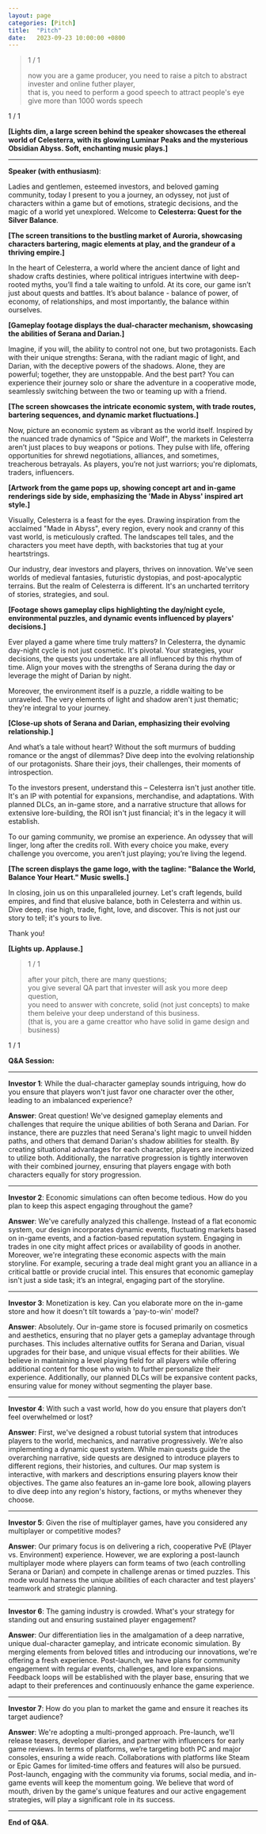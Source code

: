 ```yaml
---
layout: page
categories: [Pitch]
title:  "Pitch"
date:   2023-09-23 10:00:00 +0800
---
```



> 1 / 1
> 
> now you are a game producer, you need to raise a pitch to abstract invester and online futher player,  
> that is, you need to perform a good speech to attract people's eye  
> give more than 1000 words speech

1 / 1

**\[Lights dim, a large screen behind the speaker showcases the ethereal world of Celesterra, with its glowing Luminar Peaks and the mysterious Obsidian Abyss. Soft, enchanting music plays.\]**

---

**Speaker (with enthusiasm)**:

Ladies and gentlemen, esteemed investors, and beloved gaming community, today I present to you a journey, an odyssey, not just of characters within a game but of emotions, strategic decisions, and the magic of a world yet unexplored. Welcome to **Celesterra: Quest for the Silver Balance**.

**\[The screen transitions to the bustling market of Auroria, showcasing characters bartering, magic elements at play, and the grandeur of a thriving empire.\]**

In the heart of Celesterra, a world where the ancient dance of light and shadow crafts destinies, where political intrigues intertwine with deep-rooted myths, you’ll find a tale waiting to unfold. At its core, our game isn’t just about quests and battles. It’s about balance - balance of power, of economy, of relationships, and most importantly, the balance within ourselves.

**\[Gameplay footage displays the dual-character mechanism, showcasing the abilities of Serana and Darian.\]**

Imagine, if you will, the ability to control not one, but two protagonists. Each with their unique strengths: Serana, with the radiant magic of light, and Darian, with the deceptive powers of the shadows. Alone, they are powerful; together, they are unstoppable. And the best part? You can experience their journey solo or share the adventure in a cooperative mode, seamlessly switching between the two or teaming up with a friend.

**\[The screen showcases the intricate economic system, with trade routes, bartering sequences, and dynamic market fluctuations.\]**

Now, picture an economic system as vibrant as the world itself. Inspired by the nuanced trade dynamics of "Spice and Wolf", the markets in Celesterra aren’t just places to buy weapons or potions. They pulse with life, offering opportunities for shrewd negotiations, alliances, and sometimes, treacherous betrayals. As players, you’re not just warriors; you're diplomats, traders, influencers.

**\[Artwork from the game pops up, showing concept art and in-game renderings side by side, emphasizing the 'Made in Abyss' inspired art style.\]**

Visually, Celesterra is a feast for the eyes. Drawing inspiration from the acclaimed "Made in Abyss", every region, every nook and cranny of this vast world, is meticulously crafted. The landscapes tell tales, and the characters you meet have depth, with backstories that tug at your heartstrings.

Our industry, dear investors and players, thrives on innovation. We've seen worlds of medieval fantasies, futuristic dystopias, and post-apocalyptic terrains. But the realm of Celesterra is different. It's an uncharted territory of stories, strategies, and soul.

**\[Footage shows gameplay clips highlighting the day/night cycle, environmental puzzles, and dynamic events influenced by players' decisions.\]**

Ever played a game where time truly matters? In Celesterra, the dynamic day-night cycle is not just cosmetic. It's pivotal. Your strategies, your decisions, the quests you undertake are all influenced by this rhythm of time. Align your moves with the strengths of Serana during the day or leverage the might of Darian by night.

Moreover, the environment itself is a puzzle, a riddle waiting to be unraveled. The very elements of light and shadow aren't just thematic; they're integral to your journey.

**\[Close-up shots of Serana and Darian, emphasizing their evolving relationship.\]**

And what’s a tale without heart? Without the soft murmurs of budding romance or the angst of dilemmas? Dive deep into the evolving relationship of our protagonists. Share their joys, their challenges, their moments of introspection.

To the investors present, understand this – Celesterra isn't just another title. It's an IP with potential for expansions, merchandise, and adaptations. With planned DLCs, an in-game store, and a narrative structure that allows for extensive lore-building, the ROI isn't just financial; it's in the legacy it will establish.

To our gaming community, we promise an experience. An odyssey that will linger, long after the credits roll. With every choice you make, every challenge you overcome, you aren’t just playing; you’re living the legend.

**\[The screen displays the game logo, with the tagline: "Balance the World, Balance Your Heart." Music swells.\]**

In closing, join us on this unparalleled journey. Let's craft legends, build empires, and find that elusive balance, both in Celesterra and within us. Dive deep, rise high, trade, fight, love, and discover. This is not just our story to tell; it's yours to live.

Thank you!

**\[Lights up. Applause.\]**

> 1 / 1
> 
> after your pitch, there are many questions;  
> you give several QA part that invester will ask you more deep question,  
> you need to answer with concrete, solid (not just concepts) to make them beleive your deep understand of this business.  
> (that is, you are a game creattor who have solid in game design and business)

1 / 1

**Q&A Session:**

---

**Investor 1**: While the dual-character gameplay sounds intriguing, how do you ensure that players won't just favor one character over the other, leading to an imbalanced experience?

**Answer**: Great question! We've designed gameplay elements and challenges that require the unique abilities of both Serana and Darian. For instance, there are puzzles that need Serana's light magic to unveil hidden paths, and others that demand Darian's shadow abilities for stealth. By creating situational advantages for each character, players are incentivized to utilize both. Additionally, the narrative progression is tightly interwoven with their combined journey, ensuring that players engage with both characters equally for story progression.

---

**Investor 2**: Economic simulations can often become tedious. How do you plan to keep this aspect engaging throughout the game?

**Answer**: We've carefully analyzed this challenge. Instead of a flat economic system, our design incorporates dynamic events, fluctuating markets based on in-game events, and a faction-based reputation system. Engaging in trades in one city might affect prices or availability of goods in another. Moreover, we're integrating these economic aspects with the main storyline. For example, securing a trade deal might grant you an alliance in a critical battle or provide crucial intel. This ensures that economic gameplay isn't just a side task; it’s an integral, engaging part of the storyline.

---

**Investor 3**: Monetization is key. Can you elaborate more on the in-game store and how it doesn't tilt towards a 'pay-to-win' model?

**Answer**: Absolutely. Our in-game store is focused primarily on cosmetics and aesthetics, ensuring that no player gets a gameplay advantage through purchases. This includes alternative outfits for Serana and Darian, visual upgrades for their base, and unique visual effects for their abilities. We believe in maintaining a level playing field for all players while offering additional content for those who wish to further personalize their experience. Additionally, our planned DLCs will be expansive content packs, ensuring value for money without segmenting the player base.

---

**Investor 4**: With such a vast world, how do you ensure that players don’t feel overwhelmed or lost?

**Answer**: First, we've designed a robust tutorial system that introduces players to the world, mechanics, and narrative progressively. We’re also implementing a dynamic quest system. While main quests guide the overarching narrative, side quests are designed to introduce players to different regions, their histories, and cultures. Our map system is interactive, with markers and descriptions ensuring players know their objectives. The game also features an in-game lore book, allowing players to dive deep into any region's history, factions, or myths whenever they choose.

---

**Investor 5**: Given the rise of multiplayer games, have you considered any multiplayer or competitive modes?

**Answer**: Our primary focus is on delivering a rich, cooperative PvE (Player vs. Environment) experience. However, we are exploring a post-launch multiplayer mode where players can form teams of two (each controlling Serana or Darian) and compete in challenge arenas or timed puzzles. This mode would harness the unique abilities of each character and test players' teamwork and strategic planning.

---

**Investor 6**: The gaming industry is crowded. What's your strategy for standing out and ensuring sustained player engagement?

**Answer**: Our differentiation lies in the amalgamation of a deep narrative, unique dual-character gameplay, and intricate economic simulation. By merging elements from beloved titles and introducing our innovations, we're offering a fresh experience. Post-launch, we have plans for community engagement with regular events, challenges, and lore expansions. Feedback loops will be established with the player base, ensuring that we adapt to their preferences and continuously enhance the game experience.

---

**Investor 7**: How do you plan to market the game and ensure it reaches its target audience?

**Answer**: We're adopting a multi-pronged approach. Pre-launch, we'll release teasers, developer diaries, and partner with influencers for early game reviews. In terms of platforms, we’re targeting both PC and major consoles, ensuring a wide reach. Collaborations with platforms like Steam or Epic Games for limited-time offers and features will also be pursued. Post-launch, engaging with the community via forums, social media, and in-game events will keep the momentum going. We believe that word of mouth, driven by the game's unique features and our active engagement strategies, will play a significant role in its success.

---

**End of Q&A**.
